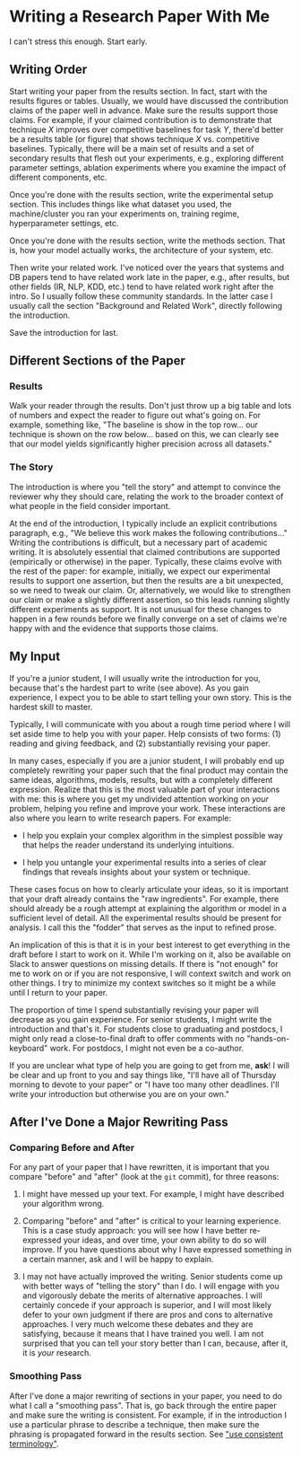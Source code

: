 
# Writing a Research Paper With Me

I can't stress this enough. Start early.

## Writing Order

Start writing your paper from the results section. In fact, start with
the results figures or tables. Usually, we would have discussed the
contribution claims of the paper well in advance. Make sure the
results support those claims. For example, if your claimed
contribution is to demonstrate that technique *X* improves over
competitive baselines for task *Y*, there'd better be a results table
(or figure) that shows technique *X* vs. competitive
baselines. Typically, there will be a main set of results and a set of
secondary results that flesh out your experiments, e.g., exploring
different parameter settings, ablation experiments where you examine
the impact of different components, etc.

Once you're done with the results section, write the experimental
setup section. This includes things like what dataset you used, the
machine/cluster you ran your experiments on, training regime,
hyperparameter settings, etc.

Once you're done with the results section, write the methods
section. That is, how your model actually works, the architecture of
your system, etc.

Then write your related work. I've noticed over the years that systems
and DB papers tend to have related work late in the paper, e.g., after
results, but other fields (IR, NLP, KDD, etc.) tend to have related
work right after the intro. So I usually follow these community
standards. In the latter case I usually call the section "Background
and Related Work", directly following the introduction.

Save the introduction for last.

## Different Sections of the Paper

### Results

Walk your reader through the results.
Don't just throw up a big table and lots of numbers and expect the reader to figure out what's going on.
For example, something like, "The baseline is show in the top row... our technique is shown on the row below... based on this, we can clearly see that our model yields significantly higher precision across all datasets."

### The Story

The introduction is
where you "tell the story" and attempt to convince the reviewer why
they should care, relating the work to the broader context of what
people in the field consider important. 

At the end of the introduction, I typically include an explicit contributions paragraph, e.g., "We believe this work makes the following contributions..."
Writing the contributions is difficult, but a necessary part of academic writing.
It is absolutely essential that claimed contributions are supported (empirically or otherwise) in the paper.
Typically, these claims evolve with the rest of the paper: for example, initially, we expect our experimental results to support one assertion, but then the results are a bit unexpected, so we need to tweak our claim.
Or, alternatively, we would like to strengthen our claim or make a slightly different assertion, so this leads running slightly different experiments as support.
It is not unusual for these changes to happen in a few rounds before we finally converge on a set of claims we're happy with and the evidence that supports those claims.

## My Input

If you're a junior student, I will usually write the introduction for you, because that's the hardest part to write (see above).
As you gain experience, I expect you to be able to start telling your own story.
This is the hardest skill to master.

Typically, I will communicate with you about a rough time period where
I will set aside time to help you with your paper. Help consists of
two forms: (1) reading and giving feedback, and (2) substantially
revising your paper.

In many cases, especially if you are a junior student, I will probably
end up completely rewriting your paper such that the final product may
contain the same ideas, algorithms, models, results, but with a
completely different expression. Realize that this is the most
valuable part of your interactions with me: this is where you get my
undivided attention working on *your* problem, helping you refine and
improve your work. These interactions are also where you learn to
write research papers. For example:

+ I help you explain your complex algorithm in the simplest possible
way that helps the reader understand its underlying intuitions.

+ I help you untangle your experimental results into a series of clear
findings that reveals insights about your system or technique.

These cases focus on how to clearly articulate your ideas, so it is
important that your draft already contains the "raw ingredients". For
example, there should already be a rough attempt at explaining the
algorithm or model in a sufficient level of detail. All the
experimental results should be present for analysis. I call this the
"fodder" that serves as the input to refined prose.

An implication of this is that it is in your best interest to get
everything in the draft before I start to work on it. While I'm
working on it, also be available on Slack to answer questions on
missing details. If there is "not enough" for me to work on or if you
are not responsive, I will context switch and work on other things. I
try to minimize my context switches so it might be a while until I
return to your paper.

The proportion of time I spend substantially revising your paper will
decrease as you gain experience. For senior students, I might write
the introduction and that's it. For students close to graduating and
postdocs, I might only read a close-to-final draft to offer comments
with no "hands-on-keyboard" work. For postdocs, I might not even be a
co-author.

If you are unclear what type of help you are going to get from me,
**ask**! I will be clear and up front to you and say things like, "I'll
have all of Thursday morning to devote to your paper" or "I have too
many other deadlines. I'll write your introduction but otherwise you
are on your own."

## After I've Done a Major Rewriting Pass

### Comparing Before and After

For any part of your paper that I have rewritten, it is important that
you compare "before" and "after" (look at the `git` commit), for three
reasons:

1. I might have messed up your text. For example, I might have
described your algorithm wrong.

2. Comparing "before" and "after" is critical to your learning
experience. This is a case study approach: you will see how I have
better re-expressed your ideas, and over time, your own ability to do
so will improve. If you have questions about why I have expressed
something in a certain manner, ask and I will be happy to explain.

3. I may not have actually improved the writing. Senior students come
up with better ways of "telling the story" than I do. I will engage
with you and vigorously debate the merits of alternative approaches. I
will certainly concede if your approach is superior, and I will most
likely defer to your own judgment if there are pros and cons to
alternative approaches. I very much welcome these debates and they are
satisfying, because it means that I have trained you well. I am not
surprised that you can tell your story better than I can, because,
after it, it is *your* research.

### Smoothing Pass

After I've done a major rewriting of sections in your paper, you need to do what I call a "smoothing pass".
That is, go back through the entire paper and make sure the writing is consistent.
For example, if in the introduction I use a particular phrase to describe a technique, then make sure the phrasing is propagated forward in the results section.
See ["use consistent terminology"](https://github.com/lintool/guide/blob/master/writing-pet-peeves.md).
